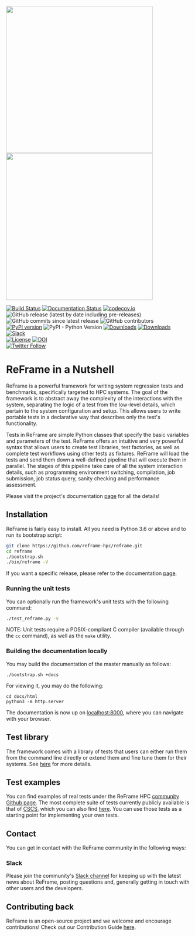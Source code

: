 <div align="left">
 <img src="docs/_static/img/reframe_logo-width400p.png#gh-light-mode-only" width="400px">
 <img src="docs/_static/img/reframe-logo-dark-bg.png#gh-dark-mode-only" width="400px">
</div>

[![Build Status](https://github.com/reframe-hpc/reframe/workflows/ReFrame%20CI/badge.svg)](https://github.com/reframe-hpc/reframe/actions?query=workflow%3A%22ReFrame+CI%22)
[![Documentation Status](https://readthedocs.org/projects/reframe-hpc/badge/?version=latest)](https://reframe-hpc.readthedocs.io/en/latest/?badge=latest)
[![codecov.io](https://codecov.io/gh/reframe-hpc/reframe/branch/master/graph/badge.svg)](https://codecov.io/github/reframe-hpc/reframe)<br/>
![GitHub release (latest by date including pre-releases)](https://img.shields.io/github/v/release/reframe-hpc/reframe?include_prereleases)
![GitHub commits since latest release](https://img.shields.io/github/commits-since/reframe-hpc/reframe/latest)
![GitHub contributors](https://img.shields.io/github/contributors-anon/reframe-hpc/reframe)<br/>
[![PyPI version](https://badge.fury.io/py/ReFrame-HPC.svg)](https://badge.fury.io/py/ReFrame-HPC)
![PyPI - Python Version](https://img.shields.io/pypi/pyversions/reframe-hpc)
[![Downloads](https://pepy.tech/badge/reframe-hpc)](https://pepy.tech/project/reframe-hpc)
[![Downloads](https://pepy.tech/badge/reframe-hpc/month)](https://pepy.tech/project/reframe-hpc)<br/>
[![Slack](https://reframe-slack.herokuapp.com/badge.svg)](https://reframe-slack.herokuapp.com/)<br/>
[![License](https://img.shields.io/badge/License-BSD%203--Clause-blue.svg)](https://opensource.org/licenses/BSD-3-Clause)
[![DOI](https://zenodo.org/badge/89384186.svg)](https://zenodo.org/badge/latestdoi/89384186)<br/>
[![Twitter Follow](https://img.shields.io/twitter/follow/ReFrameHPC?style=social)](https://twitter.com/ReFrameHPC)

# ReFrame in a Nutshell

ReFrame is a powerful framework for writing system regression tests and benchmarks, specifically targeted to HPC systems.
The goal of the framework is to abstract away the complexity of the interactions with the system, separating the logic of a test from the low-level details, which pertain to the system configuration and setup.
This allows users to write portable tests in a declarative way that describes only the test's functionality.

Tests in ReFrame are simple Python classes that specify the basic variables and parameters of the test.
ReFrame offers an intuitive and very powerful syntax that allows users to create test libraries, test factories, as well as complete test workflows using other tests as fixtures.
ReFrame will load the tests and send them down a well-defined pipeline that will execute them in parallel.
The stages of this pipeline take care of all the system interaction details, such as programming environment switching, compilation, job submission, job status query, sanity checking and performance assessment.

Please visit the project's documentation [page](https://reframe-hpc.readthedocs.io/) for all the details!


## Installation

ReFrame is fairly easy to install.
All you need is Python 3.6 or above and to run its bootstrap script:

```bash
git clone https://github.com/reframe-hpc/reframe.git
cd reframe
./bootstrap.sh
./bin/reframe -V
```

If you want a specific release, please refer to the documentation [page](https://reframe-hpc.readthedocs.io/en/stable/started.html).


### Running the unit tests

You can optionally run the framework's unit tests with the following command:

```bash
./test_reframe.py -v
```

NOTE: Unit tests require a POSIX-compliant C compiler (available through the `cc` command), as well as the `make` utility.

### Building the documentation locally

You may build the documentation of the master manually as follows:

```
./bootstrap.sh +docs
```

For viewing it, you may do the following:

```
cd docs/html
python3 -m http.server
```

The documentation is now up on [localhost:8000](http://localhost:8000), where you can navigate with your browser.


## Test library

The framework comes with a library of tests that users can either run them from the command line directly or extend them and fine tune them for their systems. See [here](https://reframe-hpc.readthedocs.io/en/stable/hpctestlib.html) for more details.


## Test examples

You can find examples of real tests under the ReFrame HPC [community Github page](https://github.com/reframe-hpc).
The most complete suite of tests currently publicly available is that of [CSCS](https://cscs.ch/), which you can also find [here](https://github.com/eth-cscs/cscs-reframe-tests).
You can use those tests as a starting point for implementing your own tests.


## Contact

You can get in contact with the ReFrame community in the following ways:

### Slack

Please join the community's [Slack channel](https://reframe-slack.herokuapp.com) for keeping up with the latest news about ReFrame, posting questions and, generally getting in touch with other users and the developers.

## Contributing back

ReFrame is an open-source project and we welcome and encourage contributions!
Check out our Contribution Guide [here](https://github.com/reframe-hpc/reframe/wiki/contributing-to-reframe).
